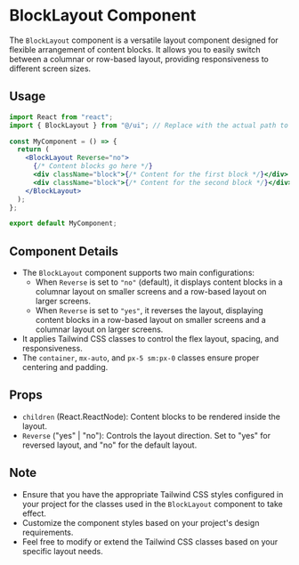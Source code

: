 # BlockLayout Component

The `BlockLayout` component is a versatile layout component designed for flexible arrangement of content blocks. It allows you to easily switch between a columnar or row-based layout, providing responsiveness to different screen sizes.

## Usage

```jsx
import React from "react";
import { BlockLayout } from "@/ui"; // Replace with the actual path to the BlockLayout component

const MyComponent = () => {
  return (
    <BlockLayout Reverse="no">
      {/* Content blocks go here */}
      <div className="block">{/* Content for the first block */}</div>
      <div className="block">{/* Content for the second block */}</div>
    </BlockLayout>
  );
};

export default MyComponent;
```

## Component Details

- The `BlockLayout` component supports two main configurations:
  - When `Reverse` is set to `"no"` (default), it displays content blocks in a columnar layout on smaller screens and a row-based layout on larger screens.
  - When `Reverse` is set to `"yes"`, it reverses the layout, displaying content blocks in a row-based layout on smaller screens and a columnar layout on larger screens.
- It applies Tailwind CSS classes to control the flex layout, spacing, and responsiveness.
- The `container`, `mx-auto`, and `px-5 sm:px-0` classes ensure proper centering and padding.

## Props

- `children` (React.ReactNode): Content blocks to be rendered inside the layout.
- `Reverse` ("yes" | "no"): Controls the layout direction. Set to "yes" for reversed layout, and "no" for the default layout.

## Note

- Ensure that you have the appropriate Tailwind CSS styles configured in your project for the classes used in the `BlockLayout` component to take effect.
- Customize the component styles based on your project's design requirements.
- Feel free to modify or extend the Tailwind CSS classes based on your specific layout needs.

